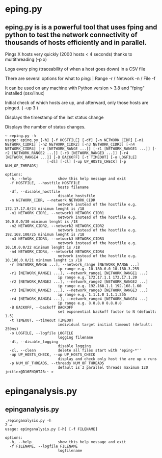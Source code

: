 # eping.py 
## eping.py is is a powerful tool that uses fping and python to test the network connectivity of thousands of hosts efficiently and in parallel.

Pings X hosts very quickly (2000 hosts < 4 seconds) thanks to multithreading (-p x) 

Logs every ping (traceability of when a host goes down) in a CSV file

There are several options for what to ping: | Range -r / Network -n / File -f 

It can be used on any machine with Python version > 3.8 and "fping" installed (osx/linux) 

Initial check of which hosts are up, and afterward, only those hosts are pinged. ( -up 3 ) 

Displays the timestamp of the last status change

Displays the number of status changes.


```
~ »eping.py -h 
usage: eping.py [-h] [-f HOSTFILE] [-df] [-n NETWORK_CIDR] [-n1 NETWORK_CIDR1] [-n2 NETWORK_CIDR2] [-n3 NETWORK_CIDR3] [-n4 NETWORK_CIDR4] [-r [NETWORK_RANGE ...]] [-r1 [NETWORK_RANGE1 ...]] [-r2 [NETWORK_RANGE2 ...]] [-r3 [NETWORK_RANGE3 ...]] [-r4 [NETWORK_RANGE4 ...]] [-B BACKOFF] [-t TIMEOUT] [-o LOGFILE]
                   [-dl] [-cl] [-up UP_HOSTS_CHECK] [-p NUM_OF_THREADS]

options:
  -h, --help            show this help message and exit
  -f HOSTFILE, --hostfile HOSTFILE
                        hosts filename
  -df, --disable_hostfile
                        disable hostsfile
  -n NETWORK_CIDR, --network NETWORK_CIDR
                        network instead of the hostfile e.g. 172.17.17.0/24 minimum lenght is /18
  -n1 NETWORK_CIDR1, --network1 NETWORK_CIDR1
                        network instead of the hostfile e.g. 10.0.0.0/30 minimum lenght is /18
  -n2 NETWORK_CIDR2, --network2 NETWORK_CIDR2
                        network instead of the hostfile e.g. 192.168.100/25 minimum lenght is /18
  -n3 NETWORK_CIDR3, --network3 NETWORK_CIDR3
                        network instead of the hostfile e.g. 10.10.0.0/22 minimum lenght is /18
  -n4 NETWORK_CIDR4, --network4 NETWORK_CIDR4
                        network instead of the hostfile e.g. 10.180.0.0/21 minimum lenght is /18
  -r [NETWORK_RANGE ...], --network_range [NETWORK_RANGE ...]
                        ip range e.g. 10.180.0.0 10.180.3.255
  -r1 [NETWORK_RANGE1 ...], --network_range1 [NETWORK_RANGE1 ...]
                        ip range e.g. 172.17.1.1 172.17.1.20
  -r2 [NETWORK_RANGE2 ...], --network_range2 [NETWORK_RANGE2 ...]
                        ip range e.g. 192.168.1.1 192.168.1.60
  -r3 [NETWORK_RANGE3 ...], --network_range3 [NETWORK_RANGE3 ...]
                        ip range e.g. 1.1.1.0 1.1.1.255
  -r4 [NETWORK_RANGE4 ...], --network_range4 [NETWORK_RANGE4 ...]
                        ip range e.g. 8.8.8.8 8.8.8.8
  -B BACKOFF, --backoff BACKOFF
                        set exponential backoff factor to N (default: 1.5)
  -t TIMEOUT, --timeout TIMEOUT
                        individual target initial timeout (default: 250ms)
  -o LOGFILE, --logfile LOGFILE
                        logging filename
  -dl, --disable_logging
                        disable logging
  -cl, --clean          delete all files start with 'eping-*''
  -up UP_HOSTS_CHECK, --up UP_HOSTS_CHECK
                        display and check only host the are up x runs
  -p NUM_OF_THREADS, --threads NUM_OF_THREADS
                        default is 3 parallel threads maximum 120
jeitler@D16FNQHTJ6:~ »
```
# epinganalysis.py 
## epinganalysis.py 

```
./epinganalysis.py -h                                                          2 ↵
usage: epinganalysis.py [-h] [-f FILENAME]

options:
  -h, --help            show this help message and exit
  -f FILENAME, --logfile FILENAME
                        logfilename
```

